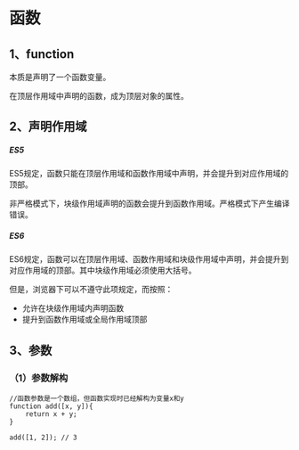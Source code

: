# 函数

## 1、function

本质是声明了一个函数变量。

在顶层作用域中声明的函数，成为顶层对象的属性。

## 2、声明作用域

##### ES5

ES5规定，函数只能在顶层作用域和函数作用域中声明，并会提升到对应作用域的顶部。

非严格模式下，块级作用域声明的函数会提升到函数作用域。严格模式下产生编译错误。

##### ES6

ES6规定，函数可以在顶层作用域、函数作用域和块级作用域中声明，并会提升到对应作用域的顶部。其中块级作用域必须使用大括号。

但是，浏览器下可以不遵守此项规定，而按照：
- 允许在块级作用域内声明函数
- 提升到函数作用域或全局作用域顶部

## 3、参数

### （1）参数解构

```
//函数参数是一个数组，但函数实现时已经解构为变量x和y
function add([x, y]){
    return x + y;    
}

add([1, 2]); // 3
```
